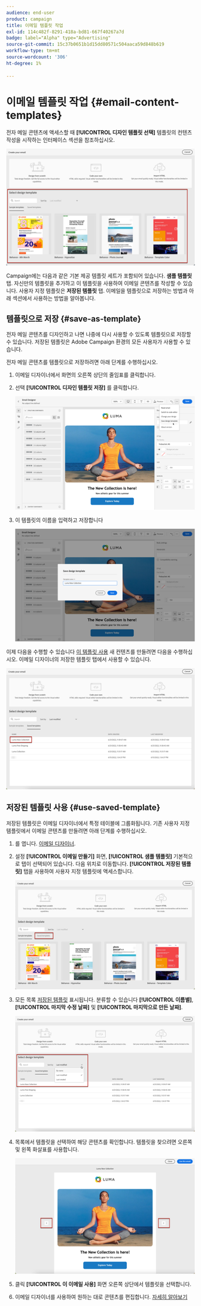 ```yaml
---
audience: end-user
product: campaign
title: 이메일 템플릿 작업
exl-id: 114c482f-8291-418a-bd81-667f40267a7d
badge: label="Alpha" type="Advertising"
source-git-commit: 15c37b0651b1d15dd80571c504aaca59d848b619
workflow-type: tm+mt
source-wordcount: '306'
ht-degree: 1%

---
```


# 이메일 템플릿 작업 {#email-content-templates}

전자 메일 콘텐츠에 액세스할 때 **[!UICONTROL 디자인 템플릿 선택]** 템플릿의 컨텐츠 작성을 시작하는 인터페이스 섹션을 참조하십시오.

![](assets/email_designer-templates.png)

Campaign에는 다음과 같은 기본 제공 템플릿 세트가 포함되어 있습니다. **샘플 템플릿** 탭. 자신만의 템플릿을 추가하고 이 템플릿을 사용하여 이메일 콘텐츠를 작성할 수 있습니다. 사용자 지정 템플릿은 **저장된 템플릿** 탭. 이메일을 템플릿으로 저장하는 방법과 아래 섹션에서 사용하는 방법을 알아봅니다.

## 템플릿으로 저장 {#save-as-template}

전자 메일 콘텐츠를 디자인하고 나면 나중에 다시 사용할 수 있도록 템플릿으로 저장할 수 있습니다. 저장된 템플릿은 Adobe Campaign 환경의 모든 사용자가 사용할 수 있습니다.

전자 메일 콘텐츠를 템플릿으로 저장하려면 아래 단계를 수행하십시오.

1. 이메일 디자이너에서 화면의 오른쪽 상단의 줄임표를 클릭합니다.

1. 선택 **[!UICONTROL 디자인 템플릿 저장]** 를 클릭합니다.

   ![](assets/email_designer-save-template.png)

1. 이 템플릿의 이름을 입력하고 저장합니다

   ![](assets/email_designer-template-name.png)

이제 다음을 수행할 수 있습니다 [이 템플릿 사용](#use-saved-template) 새 컨텐츠를 만들려면 다음을 수행하십시오. 이메일 디자이너의 저장한 템플릿 탭에서 사용할 수 있습니다.

![](assets/email_designer-saved-template.png)

## 저장된 템플릿 사용 {#use-saved-template}

저장된 템플릿은 이메일 디자이너에서 특정 테이블에 그룹화됩니다. 기존 사용자 지정 템플릿에서 이메일 콘텐츠를 만들려면 아래 단계를 수행하십시오.

1. 를 엽니다. [이메일 디자이너](create-email-content.md).

1. 설정 **[!UICONTROL 이메일 만들기]** 화면, **[!UICONTROL 샘플 템플릿]** 기본적으로 탭이 선택되어 있습니다. 다음 위치로 이동합니다. **[!UICONTROL 저장된 템플릿]** 탭을 사용하여 사용자 지정 템플릿에 액세스합니다.

   ![](assets/email_designer-saved-templates-tab.png)

1. 모든 목록 [저장된 템플릿](#save-as-template) 표시됩니다. 분류할 수 있습니다 **[!UICONTROL 이름별]**, **[!UICONTROL 마지막 수정 날짜]** 및 **[!UICONTROL 마지막으로 만든 날짜]**.

   ![](assets/email_designer-saved-templates.png)

1. 목록에서 템플릿을 선택하여 해당 콘텐츠를 확인합니다. 템플릿을 찾으려면 오른쪽 및 왼쪽 화살표를 사용합니다.

   ![](assets/email_designer-saved-templates-navigate.png)

1. 클릭 **[!UICONTROL 이 이메일 사용]** 화면 오른쪽 상단에서 템플릿을 선택합니다.

1. 이메일 디자이너를 사용하여 원하는 대로 콘텐츠를 편집합니다. [자세히 알아보기](create-email-content.md)
